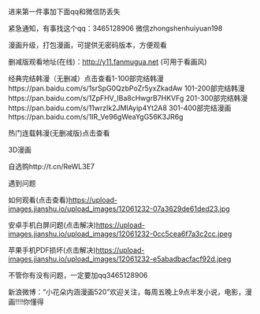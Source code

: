 进来第一件事加下面qq和微信防丢失



紧急通知，有事找这个qq：3465128906 微信zhongshenhuiyuan198



漫画升级，打包漫画，可提供无密码版本，方便观看



删减版观看地址(在线)：http://y11.fanmugua.net (可用于看画风)



经典完结韩漫（无删减）点击查看1-100部完结韩漫https://pan.baidu.com/s/1srSpG0QzbPoZr5yxZkadAw
                           101-200部完结韩漫https://pan.baidu.com/s/1ZpFHV_IBa8cHwgrB7HKVFg
                           201-300部完结韩漫https://pan.baidu.com/s/11wrzIk2JMIAyip4Yt2A8
                           301-400部完结漫画https://pan.baidu.com/s/1IR_Ve96gWeaYgG56K3JR6g


热门连载韩漫(无删减版)点击查看



3D漫画


自选购http://t.cn/ReWL3E7



遇到问题


如何观看(点击查看)https://upload-images.jianshu.io/upload_images/12061232-07a3629de61ded23.jpg


安卓手机白屏问题(点击解决)https://upload-images.jianshu.io/upload_images/12061232-0cc5cea6f7a3c2cc.jpeg



苹果手机PDF损坏(点击解决)https://upload-images.jianshu.io/upload_images/12061232-e5abadbacfacf92d.jpeg


不管你有没有问题，一定要加qq3465128906



新浪微博：“小花朵内涵漫画520”欢迎关注，每周五晚上9点半发小说，电影，漫画!!!!你懂得
